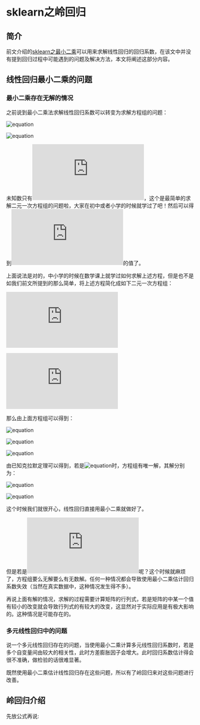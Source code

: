 # sklearn之岭回归

## 简介

前文介绍的[sklearn之最小二乘](https://github.com/NGSHotpot/sklearn/blob/master/sklearn%E4%B9%8B%E6%9C%80%E5%B0%8F%E4%BA%8C%E4%B9%98.md)可以用来求解线性回归的回归系数，在该文中并没有提到回归过程中可能遇到的问题及解决方法，本文将阐述这部分内容。


## 线性回归最小二乘的问题

### 最小二乘存在无解的情况

之前说到最小二乘法求解线性回归系数可以转变为求解方程组的问题：

![equation](http://latex.codecogs.com/gif.latex?na_0+\sum_{i=1}^{n}{x_ia_1}-\sum_{i=1}^{n}{y_i}=0)

![equation](http://latex.codecogs.com/gif.latex?a_0\sum_{i=1}^{n}{x_i}+\sum_{i=1}^{n}{x_i^2}-\sum_{i=1}^{n}{x_iy_i}=0)

未知数只有![equation](http://latex.codecogs.com/gif.latex?a_0,a_1)，这个是最简单的求解二元一次方程组的问题啦，大家在初中或者小学的时候就学过了吧！然后可以得到![equation](http://latex.codecogs.com/gif.latex?a_0,a_1)的值了。

上面说法是对的，中小学的时候在数学课上就学过如何求解上述方程，但是也不是如我们前文所提到的那么简单，将上述方程简化成如下二元一次方程组：

![equation](http://latex.codecogs.com/gif.latex?a_1x+b_1y=c_1)

![equation](http://latex.codecogs.com/gif.latex?a_2x+b_2y=c_2)

那么由上面方程组可以得到：


![equation](http://latex.codecogs.com/gif.latex?D=\begin{vmatrix}a_1&b_1\\\\a_2&b_2\end{vmatrix})

![equation](http://latex.codecogs.com/gif.latex?D_x=\begin{vmatrix}c_1&b_1\\\\c_2&b_2\end{vmatrix})

![equation](http://latex.codecogs.com/gif.latex?D_y=\begin{vmatrix}a_1&c_1\\\\a_2&c_2\end{vmatrix})

由已知克拉默定理可以得到，若是![equation](http://latex.codecogs.com/gif.latex?D\ne0)时，方程组有唯一解，其解分别为：

![equation](http://latex.codecogs.com/gif.latex?x=\frac{D_x}{D})

![equation](http://latex.codecogs.com/gif.latex?y=\frac{D_y}{D})

这个时候我们就很开心，线性回归直接用最小二乘就做好了。

但是若是![equation](http://latex.codecogs.com/gif.latex?D=0)呢？这个时候就麻烦了，方程组要么无解要么有无数解。任何一种情况都会导致使用最小二乘估计回归系数失效（当然在真实数据中，这种情况发生得不多）。

再说上面有解的情况，求解的过程需要计算矩阵的行列式，若是矩阵的中某一个值有较小的改变就会导致行列式的有较大的改变，这显然对于实际应用是有极大影响的。这种情况是可能存在的。


### 多元线性回归中的问题

说一个多元线性回归存在的问题，当使用最小二乘计算多元线性回归系数时，若是多个自变量间由较大的相关性，此时方差膨胀因子会增大。此时回归系数估计得会很不准确，做检验的话很难显著。

既然使用最小二乘估计线性回归存在这些问题，所以有了岭回归来对这些问题进行改善。

## 岭回归介绍

先放公式再说:



